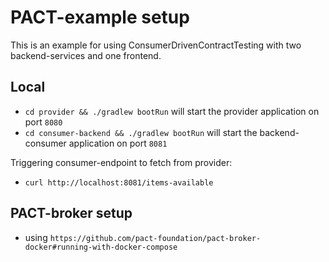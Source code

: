 # PACT-example setup

This is an example for using ConsumerDrivenContractTesting with two backend-services and one frontend.

## Local

- `cd provider && ./gradlew bootRun` will start the provider application on port `8080`
- `cd consumer-backend && ./gradlew bootRun` will start the backend-consumer application on port `8081`

Triggering consumer-endpoint to fetch from provider:

- `curl http://localhost:8081/items-available`

## PACT-broker setup

- using `https://github.com/pact-foundation/pact-broker-docker#running-with-docker-compose`
